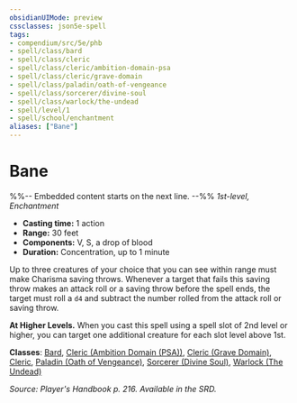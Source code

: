 ```yaml
---
obsidianUIMode: preview
cssclasses: json5e-spell
tags:
- compendium/src/5e/phb
- spell/class/bard
- spell/class/cleric
- spell/class/cleric/ambition-domain-psa
- spell/class/cleric/grave-domain
- spell/class/paladin/oath-of-vengeance
- spell/class/sorcerer/divine-soul
- spell/class/warlock/the-undead
- spell/level/1
- spell/school/enchantment
aliases: ["Bane"]
---
```

# Bane
%%-- Embedded content starts on the next line. --%%
*1st-level, Enchantment*  

- **Casting time:** 1 action
- **Range:** 30 feet
- **Components:** V, S, a drop of blood
- **Duration:** Concentration, up to 1 minute

Up to three creatures of your choice that you can see within range must make Charisma saving throws. Whenever a target that fails this saving throw makes an attack roll or a saving throw before the spell ends, the target must roll a `d4` and subtract the number rolled from the attack roll or saving throw.

**At Higher Levels.** When you cast this spell using a spell slot of 2nd level or higher, you can target one additional creature for each slot level above 1st.

**Classes**: [Bard](/Systems/5e/classes/bard.md), [Cleric (Ambition Domain (PSA))](/Systems/5e/classes/cleric-ambition-domain-psa-psa.md), [Cleric (Grave Domain)](/Systems/5e/classes/cleric-grave-domain-xge.md), [Cleric](/Systems/5e/classes/cleric.md), [Paladin (Oath of Vengeance)](/Systems/5e/classes/paladin-oath-of-vengeance.md), [Sorcerer (Divine Soul)](/Systems/5e/classes/sorcerer-divine-soul-xge.md), [Warlock (The Undead)](/Systems/5e/classes/warlock-the-undead-vrgr.md)

*Source: Player's Handbook p. 216. Available in the SRD.*
